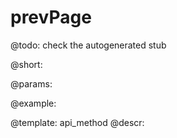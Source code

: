 prevPage
=============


@todo:
	check the autogenerated stub

@short:
	

@params:





@example:

@template:	api_method
@descr:

